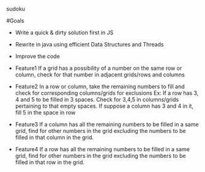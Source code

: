 sudoku

#Goals

- Write a quick & dirty solution first in JS
- Rewrite in java using efficient Data Structures and Threads
- Improve the code

- Feature1
  If a grid has a possibility of a number on the same row or column, check for that number in adjacent grids/rows and columns

- Feature2
  In a row or column, take the remaining numbers to fill and check for corresponding columns/grids for exclusions
  Ex: If a row has 3, 4 and 5 to be filled in 3 spaces. Check for 3,4,5 in columns/grids pertaining to that empty spaces. If suppose a column has 3 and 4 in it, fill 5 in the space in row

- Feature3
  If a column has all the remaining numbers to be filled in a same grid, find for other numbers in the grid excluding the numbers to be filled in that column in the grid.

- Feature4
  If a row has all the remaining numbers to be filled in a same grid, find for other numbers in the grid excluding the numbers to be filled in that row in the grid.
